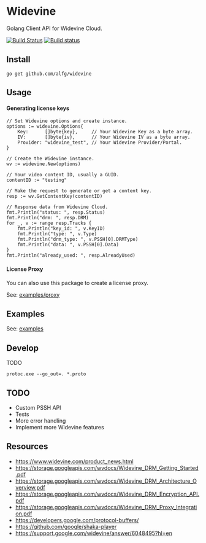 # Widevine
Golang Client API for Widevine Cloud.

[![Build Status](https://travis-ci.org/alfg/widevine.svg?branch=master)](https://travis-ci.org/alfg/widevine) [![Build status](https://ci.appveyor.com/api/projects/status/n06qc97gthx38dtt?svg=true)](https://ci.appveyor.com/project/alfg/widevine)


## Install
```
go get github.com/alfg/widevine
```

## Usage

#### Generating license keys
```golang
// Set Widevine options and create instance.
options := widevine.Options{
    Key:      []byte{key},     // Your Widevine Key as a byte array.
    IV:       []byte{iv},      // Your Widevine IV as a byte array.
    Provider: "widevine_test", // Your Widevine Provider/Portal.
}

// Create the Widevine instance.
wv := widevine.New(options)

// Your video content ID, usually a GUID.
contentID := "testing"

// Make the request to generate or get a content key.
resp := wv.GetContentKey(contentID)

// Response data from Widevine Cloud.
fmt.Println("status: ", resp.Status)
fmt.Println("drm: ", resp.DRM)
for _, v := range resp.Tracks {
    fmt.Println("key_id: ", v.KeyID)
    fmt.Println("type: ", v.Type)
    fmt.Println("drm_type: ", v.PSSH[0].DRMType)
    fmt.Println("data: ", v.PSSH[0].Data)
}
fmt.Println("already_used: ", resp.AlreadyUsed)
```

#### License Proxy
You can also use this package to create a license proxy.

See: [examples/proxy](/examples/proxy)


## Examples
See: [examples](/examples)

## Develop
TODO

`protoc.exe --go_out=. *.proto`

## TODO
* Custom PSSH API
* Tests
* More error handling
* Implement more Widevine features

## Resources
* https://www.widevine.com/product_news.html
* https://storage.googleapis.com/wvdocs/Widevine_DRM_Getting_Started.pdf
* https://storage.googleapis.com/wvdocs/Widevine_DRM_Architecture_Overview.pdf
* https://storage.googleapis.com/wvdocs/Widevine_DRM_Encryption_API.pdf
* https://storage.googleapis.com/wvdocs/Widevine_DRM_Proxy_Integration.pdf
* https://developers.google.com/protocol-buffers/
* https://github.com/google/shaka-player
* https://support.google.com/widevine/answer/6048495?hl=en
